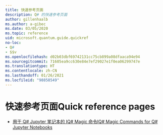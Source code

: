 ```yaml
---
title: 快速参考页面
description: Q# 的快速参考页面
author: gillenhaalb
ms.author: a-gibec
ms.date: 03/05/2020
ms.topic: reference
uid: microsoft.quantum.guide.quickref
no-loc:
- Q#
- $$v
ms.openlocfilehash: d02b03dbf69742131cc75cb899a08dfaaca94e94
ms.sourcegitcommit: 71605ea9cc630e84e7ef29027e1f0ea06299747e
ms.translationtype: HT
ms.contentlocale: zh-CN
ms.lasthandoff: 01/26/2021
ms.locfileid: "98858549"
---
```

# <a name="quick-reference-pages"></a><span data-ttu-id="250bc-103">快速参考页面</span><span class="sxs-lookup"><span data-stu-id="250bc-103">Quick reference pages</span></span>

* [<span data-ttu-id="250bc-104">用于 Q# Jupyter 笔记本的 IQ# Magic 命令</span><span class="sxs-lookup"><span data-stu-id="250bc-104">IQ# Magic Commands for Q# Jupyter Notebooks</span></span>](xref:microsoft.quantum.guide.quickref.iqsharp)
